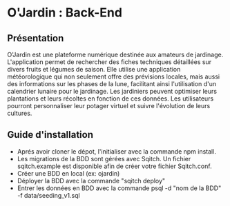 # O'Jardin : Back-End

## Présentation

O'Jardin est une plateforme numérique destinée aux amateurs de jardinage. L'application permet de rechercher des fiches techniques détaillées sur divers fruits et légumes de saison. Elle utilise une application météorologique qui non seulement offre des prévisions locales, mais aussi des informations sur les phases de la lune, facilitant ainsi l'utilisation d'un calendrier lunaire pour le jardinage. Les jardiniers peuvent optimiser leurs plantations et leurs récoltes en fonction de ces données. Les utilisateurs pourront personnaliser leur potager virtuel et suivre l'évolution de leurs cultures.

## Guide d'installation

- Aprés avoir cloner le dépot, l'initialiser avec la commande npm install.
- Les migrations de la BDD sont gérées avec Sqitch. Un fichier sqitch.example est disponible afin de créer votre fichier Sqitch.conf. 
- Créer une BDD en local (ex: ojardin)
- Déployer la BDD avec la commande "sqitch deploy"
- Entrer les données en BDD avec la commande psql -d "nom de la BDD" -f data/seeding_v1.sql

